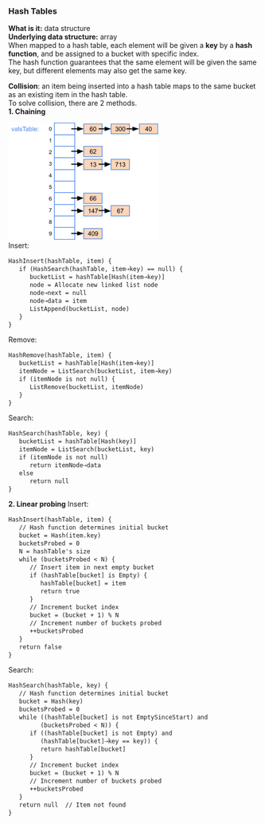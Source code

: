 ### Hash Tables
**What is it:** data structure  
**Underlying data structure:** array  
When mapped to a hash table, each element will be given a **key** by a **hash function**, and be assigned to a bucket with specific index.  
The hash function guarantees that the same element will be given the same key, but different elements may also get the same key.

**Collision**: an item being inserted into a hash table maps to the same bucket as an existing item in the hash table.  
To solve collision, there are 2 methods.  
**1. Chaining**
   
   ![image](images/Hash-1.png)  
   Insert:  
   ```
   HashInsert(hashTable, item) {
      if (HashSearch(hashTable, item⇢key) == null) {
         bucketList = hashTable[Hash(item⇢key)]
         node = Allocate new linked list node
         node⇢next = null
         node⇢data = item
         ListAppend(bucketList, node)
      }
   }
   ```
   Remove:  
   ```   
   HashRemove(hashTable, item) {
      bucketList = hashTable[Hash(item⇢key)]
      itemNode = ListSearch(bucketList, item⇢key)
      if (itemNode is not null) {
         ListRemove(bucketList, itemNode)
      } 
   }
   ```
   Search:  
   ```
   HashSearch(hashTable, key) {
      bucketList = hashTable[Hash(key)]
      itemNode = ListSearch(bucketList, key)
      if (itemNode is not null)
         return itemNode⇢data
      else
         return null
   }
   ```

**2. Linear probing**
Insert:  
```
HashInsert(hashTable, item) {
   // Hash function determines initial bucket
   bucket = Hash(item.key)    
   bucketsProbed = 0
   N = hashTable's size
   while (bucketsProbed < N) {
      // Insert item in next empty bucket
      if (hashTable[bucket] is Empty) {
         hashTable[bucket] = item
         return true 
      }
      // Increment bucket index
      bucket = (bucket + 1) % N
      // Increment number of buckets probed
      ++bucketsProbed
   }
   return false      
}
```
Search:  
```
HashSearch(hashTable, key) {
   // Hash function determines initial bucket
   bucket = Hash(key)
   bucketsProbed = 0
   while ((hashTable[bucket] is not EmptySinceStart) and
         (bucketsProbed < N)) {
      if ((hashTable[bucket] is not Empty) and
         (hashTable[bucket]⇢key == key)) {
         return hashTable[bucket]
      }
      // Increment bucket index
      bucket = (bucket + 1) % N
      // Increment number of buckets probed
      ++bucketsProbed
   }
   return null  // Item not found
}
```
